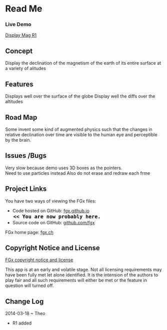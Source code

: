 Read Me
=======

### Live Demo

[Display Mag R1](  http://fgx.github.io/fgx-airports/cookbook/display-mag/latest/index.html)


## Concept
Display the declination of the magnetism of the earth of its entire surface at a variety of alitudes

## Features
Displays well over the surface of the globe
Display well the diffs over the altitudes


## Road Map
Some invent some kind of augmented physics such that the changes in relative declination over time are visible to the human eye and perceptible by the brain. 

## Issues /Bugs
Very slow because demo uses 3D boxes as the pointers.  
Need to use particles instead
Also do not erase and redraw each frme 

## Project Links

You have two ways of viewing the FGx files:

* Code hosted on GitHub: [fgx.github.io]( http://fgx.github.io/fgx-/ "view the files as apps." ) <input value="<< You are now probably here." size=28 style="font:bold 12pt monospace;border-width:0;" >  
* Source code on GitHub: [github.com/fgx]( https://github.com/fgx/fgx-/ "View the files as source code." ) <scan style=display:none ><< You are now probably here.</scan>

FGx home page: [fgx.ch]( http://www.fgx.ch )

## Copyright Notice and License

[FGx copyright notice and license]( https://github.com/fgx/fgx.github.io/blob/master/fgx-copyright-notice-and-license.md )

This app is at an early and volatile stage. Not all licensing requirements may have been fully met let alone identified. It is the intension of the authors to play fair and all such requirements will either be met or the feature in question will turned off.


## Change Log

2014-03-18 ~ Theo

* R1 added




